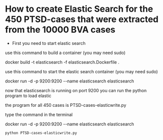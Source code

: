 
# How to create Elastic Search for the 450 PTSD-cases that were extracted from the 10000 BVA cases

- First you need to start elastic search 
  
use this command to build a container  (you may need sudo)

  docker build -t elasticsearch -f elasticsearch.Dockerfile .

use this command to start the elastic search container  (you may need sudo)

  docker run -d -p 9200:9200 --name elasticsearch elasticsearch


now that elasticsearch is running on port 9200   you can run the python program to load elastic

the program for all 450 cases is PTSD-cases-elasticwrite.py

type the command in the terminal



 docker run -d -p 9200:9200 --name elasticsearch elasticsearch

    python PTSD-cases-elasticwrite.py 